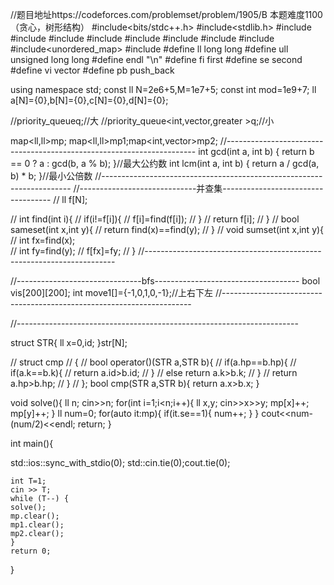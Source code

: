 //题目地址https://codeforces.com/problemset/problem/1905/B
本题难度1100（贪心，树形结构）
#include<bits/stdc++.h>
#include<stdlib.h>
#include<string>
#include<algorithm>
#include<map>
#include<stack>
#include<queue>
#include<deque>
#include<numeric>
#include<vector>
#include<unordered_map>
#include<climits> 
#define ll long long
#define ull unsigned long long
#define endl "\n" 
#define fi first
#define se second
#define vi vector
#define pb push_back

using namespace std;
const ll N=2e6+5,M=1e7+5;
const int mod=1e9+7;
ll a[N]={0},b[N]={0},c[N]={0},d[N]={0};


//priority_queue<ll>q;//大
//priority_queue<int,vector<int>,greater<int> >q;//小

map<ll,ll>mp; map<ll,ll>mp1;map<int,vector<int>>mp2;
//----------------------------------------------------------------------
int gcd(int a, int b) {
    return b == 0 ? a : gcd(b, a % b);
    }//最大公约数
int lcm(int a, int b) {
    return a / gcd(a, b) * b;
    }//最小公倍数
//----------------------------------------------------------------------
//-----------------------------并查集-----------------------------------
// ll f[N];

// int find(int i){
//    if(i!=f[i]){
//    	f[i]=find(f[i]);
//    }
//    return f[i];
// }
// bool sameset(int x,int y){
//     return find(x)==find(y);
// }
// void sumset(int x,int y){
//  int fx=find(x);     
//  int fy=find(y);
//   f[fx]=fy;
// }
//----------------------------------------------------------------------

//-------------------------------bfs------------------------------------
bool vis[200][200];
int move1[]={-1,0,1,0,-1};//上右下左
//----------------------------------------------------------------------

//----------------------------------------------------------------------

struct STR{
    ll x=0,id;
}str[N];

// struct cmp
// {
//     bool operator()(STR a,STR b){
//         if(a.hp==b.hp){
//             if(a.k==b.k){
//                 return a.id>b.id;
//             }
//             else return a.k>b.k;
//         }
//         return a.hp>b.hp;
//     }
// };
bool cmp(STR a,STR b){
    return a.x>b.x;
}



void solve(){
    ll n;
    cin>>n;
    for(int i=1;i<n;i++){
        ll x,y;
        cin>>x>>y;
        mp[x]++;
        mp[y]++;
    }
    ll num=0;
    for(auto it:mp){
       if(it.se==1){
        num++;
       }
    }
    cout<<num-(num/2)<<endl;
     return;
}



int main(){ 
	
  std::ios::sync_with_stdio(0);
  std::cin.tie(0);cout.tie(0);

	
    int T=1;
    cin >> T;
    while (T--) {
	solve();
    mp.clear();
    mp1.clear();
    mp2.clear();
    }
    return 0;
}
